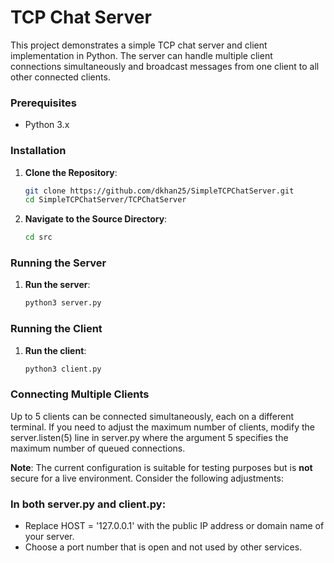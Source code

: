 # TCP Chat Server

This project demonstrates a simple TCP chat server and client implementation in Python. The server can handle multiple client connections simultaneously and broadcast messages from one client to all other connected clients.

### Prerequisites

- Python 3.x

### Installation

1. **Clone the Repository**:
   ```sh
   git clone https://github.com/dkhan25/SimpleTCPChatServer.git
   cd SimpleTCPChatServer/TCPChatServer
   ```

2. **Navigate to the Source Directory**:
   ```sh
   cd src
   ```

### Running the Server

1. **Run the server**:
   ```sh
   python3 server.py
   ```

### Running the Client

1. **Run the client**:
   ```sh
   python3 client.py
   ```
   
### Connecting Multiple Clients

Up to 5 clients can be connected simultaneously, each on a different terminal. If you need to adjust the maximum number of clients, modify the server.listen(5) line in server.py where the argument 5 specifies the maximum number of queued connections.

**Note**: The current configuration is suitable for testing purposes but is **not** secure for a live environment. Consider the following adjustments:

### In both server.py and client.py:
- Replace HOST = '127.0.0.1' with the public IP address or domain name of your server.
- Choose a port number that is open and not used by other services.





